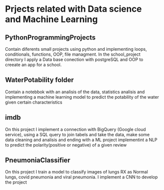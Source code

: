 # Prjects related with Data science and Machine Learning
## PythonProgrammingProjects
Contain diferents small projects using python and implementing loops, conditionals, functions, OOP, file managment. In the school_project directory I apply a Data base conection with postgreSQL and OOP to creeate an app for a school.
## WaterPotability folder
Contain a notebbok with an analisis of the data, statistics analisis and implementing a machine learning model to predict the potability of the water given certain characteristics
## imdb
On this project I implement a connection with BigQuery (Google cloud service), using a SQL query to join tabels and take the data, make some data cleaning and analisis and ending with a ML project implementint a NLP to predict the polarity(positive or negative) of a given review
## PneumoniaClassifier
On this project I train a model to classify images of lungs RX as Normal lungs, covid pneumonia and viral pneumonia. I implement a CNN to develop the project  
